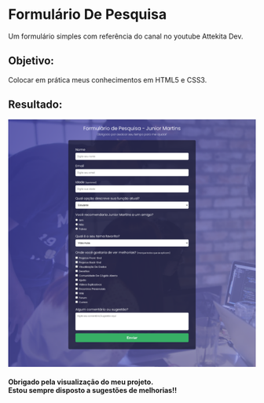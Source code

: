 <h1>
    Formulário De Pesquisa
</h1>
<p>
    Um formulário simples com referência do canal no youtube Attekita Dev.
</p>
<h2>
    Objetivo:
</h2>
<p>
    Colocar em prática meus conhecimentos em HTML5 e CSS3.
</p>
<h2>
    Resultado:
</h2>
<img width="900px" src="./img/captura_formulario.png" alt="formulario">
<h4>
    Obrigado pela visualização do meu projeto. <br>
    Estou sempre disposto a sugestões de melhorias!!
</h4>
